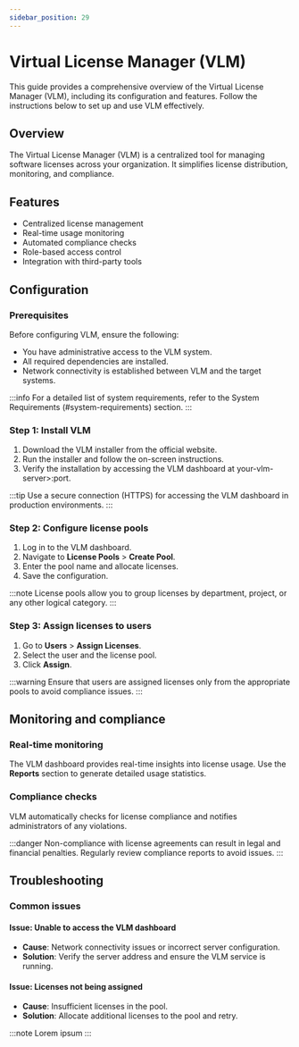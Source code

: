 ```yaml
---
sidebar_position: 29
---
```


# Virtual License Manager (VLM) 

This guide provides a comprehensive overview of the Virtual License Manager (VLM), including its configuration and features. Follow the instructions below to set up and use VLM effectively.

## Overview

The Virtual License Manager (VLM) is a centralized tool for managing software licenses across your organization. It simplifies license distribution, monitoring, and compliance.

## Features

- Centralized license management
- Real-time usage monitoring
- Automated compliance checks
- Role-based access control
- Integration with third-party tools

## Configuration

### Prerequisites

Before configuring VLM, ensure the following:

- You have administrative access to the VLM system.
- All required dependencies are installed.
- Network connectivity is established between VLM and the target systems.

:::info
For a detailed list of system requirements, refer to the System Requirements (#system-requirements) section.
:::

### Step 1: Install VLM

1. Download the VLM installer from the official website.
2. Run the installer and follow the on-screen instructions.
3. Verify the installation by accessing the VLM dashboard at your-vlm-server>:port.

:::tip
Use a secure connection (HTTPS) for accessing the VLM dashboard in production environments.
:::

### Step 2: Configure license pools

1. Log in to the VLM dashboard.
2. Navigate to **License Pools** > **Create Pool**.
3. Enter the pool name and allocate licenses.
4. Save the configuration.

:::note
License pools allow you to group licenses by department, project, or any other logical category.
:::

### Step 3: Assign licenses to users

1. Go to **Users** > **Assign Licenses**.
2. Select the user and the license pool.
3. Click **Assign**.

:::warning
Ensure that users are assigned licenses only from the appropriate pools to avoid compliance issues.
:::

## Monitoring and compliance

### Real-time monitoring

The VLM dashboard provides real-time insights into license usage. Use the **Reports** section to generate detailed usage statistics.

### Compliance checks

VLM automatically checks for license compliance and notifies administrators of any violations.

:::danger
Non-compliance with license agreements can result in legal and financial penalties. Regularly review compliance reports to avoid issues.
:::

## Troubleshooting

### Common issues

#### Issue: Unable to access the VLM dashboard

- **Cause**: Network connectivity issues or incorrect server configuration.
- **Solution**: Verify the server address and ensure the VLM service is running.

#### Issue: Licenses not being assigned

- **Cause**: Insufficient licenses in the pool.
- **Solution**: Allocate additional licenses to the pool and retry.

:::note
Lorem ipsum
:::
